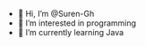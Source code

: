 - 👋 Hi, I’m @Suren-Gh
- 👀 I’m interested in programming
- 🌱 I’m currently learning Java

<!---
Suren-Gh/Suren-Gh is a ✨ special ✨ repository because its `README.md` (this file) appears on your GitHub profile.
You can click the Preview link to take a look at your changes.
--->
